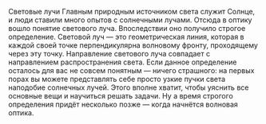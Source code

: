 Световые лучи
Главным природным источником света служит Солнце, и люди ставили много опытов с солнечными лучами. Отсюда в оптику вошло понятие светового луча. Впоследствии оно получило
строгое определение.
Световой луч — это геометрическая линия, которая в каждой своей точке перпендикулярна волновому фронту, проходящему через эту точку. Направление светового луча совпадает
с направлением распространения света.
Если данное определение осталось для вас не совсем понятным — ничего страшного: на
первых порах вы можете представлять себе просто узкие пучки света наподобие солнечных
лучей. Этого вполне хватит, чтобы уяснить все основные вещи и научиться решать задачи. Ну
а время строгого определения придёт несколько позже — когда начнётся волновая оптика.
